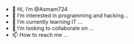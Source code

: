 - 👋 Hi, I’m @Asmam724
- 👀 I’m interested in programming and hacking...
- 🌱 I’m currently learning IT ...
- 💞️ I’m looking to collaborate on ...
- 📫 How to reach me ...

<!---
Asmam724/Asmam724 is a ✨ special ✨ repository because its `README.md` (this file) appears on your GitHub profile.
You can click the Preview link to take a look at your changes.
--->
